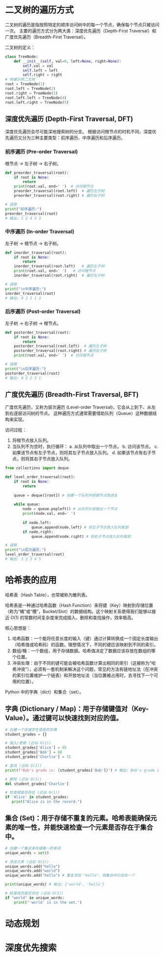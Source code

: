 # 二叉树的遍历方式
二叉树的遍历是指按照特定的顺序访问树中的每一个节点，确保每个节点只被访问一次。 主要的遍历方式分为两大类：深度优先遍历（Depth-First Traversal）和广度优先遍历（Breadth-First Traversal）。

二叉树的定义：
```python
class TreeNode:
    def __init__(self, val=0, left=None, right=None):
        self.val = val
        self.left = left
        self.right = right
# 构建示例二叉树
root = TreeNode(1)
root.left = TreeNode(2)
root.right = TreeNode(3)
root.left.left = TreeNode(4)
root.left.right = TreeNode(5)

```

## 深度优先遍历 (Depth-First Traversal, DFT)
深度优先遍历会尽可能深地搜索树的分支。 根据访问根节点的时机不同，深度优先遍历又分为三种主要类型：前序遍历、中序遍历和后序遍历。
### 前序遍历 (Pre-order Traversal)
根节点 → 左子树 → 右子树。
```python
def preorder_traversal(root):
    if root is None:
        return
    print(root.val, end=' ')  # 访问根节点
    preorder_traversal(root.left)  # 遍历左子树
    preorder_traversal(root.right) # 遍历右子树

# 调用
print("前序遍历:")
preorder_traversal(root)
# 输出: 1 2 4 5 3

```
### 中序遍历 (In-order Traversal)
左子树 → 根节点 → 右子树。
```python
def inorder_traversal(root):
    if root is None:
        return
    inorder_traversal(root.left)   # 遍历左子树
    print(root.val, end=' ')   # 访问根节点
    inorder_traversal(root.right)  # 遍历右子树

# 调用
print("\n中序遍历:")
inorder_traversal(root)
# 输出: 4 2 5 1 3

```
### 后序遍历 (Post-order Traversal)
左子树 → 右子树 → 根节点。
```python
def postorder_traversal(root):
    if root is None:
        return
    postorder_traversal(root.left)  # 遍历左子树
    postorder_traversal(root.right) # 遍历右子树
    print(root.val, end=' ')  # 访问根节点

# 调用
print("\n后序遍历:")
postorder_traversal(root)
# 输出: 4 5 2 3 1

```

## 广度优先遍历 (Breadth-First Traversal, BFT)
广度优先遍历，又称为层次遍历 (Level-order Traversal)，它会从上到下、从左到右逐层访问树的节点。 这种遍历方式通常需要借助队列（Queue）这种数据结构来实现。

访问过程：

1. 将根节点放入队列。
2. 当队列不为空时，执行循环： a. 从队列中取出一个节点。 b. 访问该节点。 c. 如果该节点有左子节点，则将其左子节点放入队列。 d. 如果该节点有右子节点，则将其右子节点放入队列。

```python
from collections import deque

def level_order_traversal(root):
    if root is None:
        return
    
    queue = deque([root]) # 创建一个队列并把根节点放进去
    
    while queue:
        node = queue.popleft() # 从队列头部取出一个节点
        print(node.val, end=' ')
        
        if node.left:
            queue.append(node.left) # 将左子节点放入队列尾部
        if node.right:
            queue.append(node.right) # 将右子节点放入队列尾部

# 调用
print("\n层次遍历:")
level_order_traversal(root)
# 输出: 1 2 3 4 5

```

# 哈希表的应用
哈希表（Hash Table），也常被称为散列表。

哈希表是一种通过哈希函数（Hash Function）来将键（Key）映射到存储位置（称为“桶”或“槽”，Bucket/Slot）的数据结构。这个映射关系使得我们能够以接近 O(1) 的常数时间复杂度来完成插入、删除和查找操作，效率极高。

核心思想是：

1. 哈希函数：一个能将任意长度的输入（键）通过计算转换成一个固定长度输出（哈希值或哈希码）的函数。理想情况下，不同的键应该映射到不同的索引。
2. 数组/桶：一个数组，用于存储数据。哈希值决定了数据应该存放在数组的哪个位置。
3. 冲突处理：由于不同的键可能会被哈希函数计算出相同的索引（这被称为“哈希冲突”），必须有一套机制来解决这个问题，常见的方法有链地址法（在冲突的索引位置维护一个链表）和开放地址法（当位置被占用时，去寻找下一个可用的位置）。

 Python 中的字典（dict）和集合（set）。
 ## 字典 (Dictionary / Map)：用于存储键值对（Key-Value）。通过键可以快速找到对应的值。
 ```python
# 创建一个存储学生信息的字典
student_grades = {}

# 插入/更新 (近似 O(1))
student_grades['Alice'] = 95
student_grades['Bob'] = 88
student_grades['Charlie'] = 72

# 查找 (近似 O(1))
print(f"Bob's grade is: {student_grades['Bob']}") # 输出: Bob's grade is: 88

# 删除 (近似 O(1))
del student_grades['Charlie']

# 检查键是否存在 (近似 O(1))
if 'Alice' in student_grades:
    print("Alice is in the record.")

```

## 集合 (Set)：用于存储不重复的元素。哈希表能确保元素的唯一性，并能快速检查一个元素是否存在于集合中。
```python
# 创建一个集合来存储唯一的单词
unique_words = set()

# 添加元素 (近似 O(1))
unique_words.add("hello")
unique_words.add("world")
unique_words.add("hello") # 重复添加 "hello"，但集合中只会有一个

print(unique_words) # 输出: {'world', 'hello'}

# 检查成员是否存在 (近似 O(1))
if "world" in unique_words:
    print("'world' is in the set.")

```


# 动态规划

# 深度优先搜索
